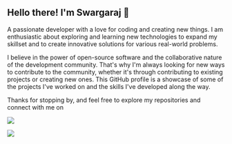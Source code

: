 ## Hello there! I'm Swargaraj 👋

A passionate developer with a love for coding and creating new things. I am enthusiastic about exploring and learning new technologies to expand my skillset and to create innovative solutions for various real-world problems.

I believe in the power of open-source software and the collaborative nature of the development community. That's why I'm always looking for new ways to contribute to the community, whether it's through contributing to existing projects or creating new ones. This GitHub profile is a showcase of some of the projects I've worked on and the skills I've developed along the way.

Thanks for stopping by, and feel free to explore my repositories and connect with me on

<a href="https://instagram.com/swargarajbhowmik">![](https://img.shields.io/badge/Instagram-%23E4405F.svg?style=for-the-badge&logo=Instagram&logoColor=white)</a>


![](https://komarev.com/ghpvc/?username=swargarajbhowmik&color=blue)
